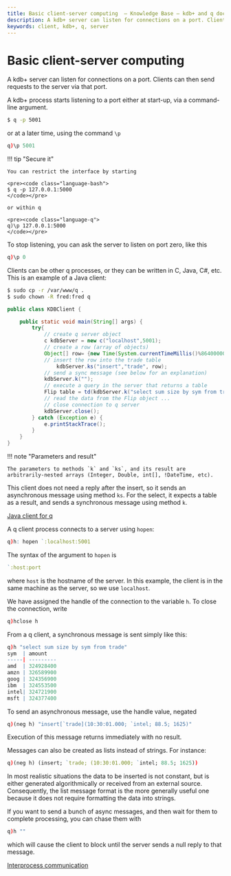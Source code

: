 ```yaml
---
title: Basic client-server computing  – Knowledge Base – kdb+ and q documentation
description: A kdb+ server can listen for connections on a port. Clients can then send requests to the server via that port. A kdb+ process starts listening to a port either at start-up, via a command-line argument.
keywords: client, kdb+, q, server
---
```

# Basic client-server computing 




A kdb+ server can listen for connections on a port. Clients can then send requests to the server via that port.

A kdb+ process starts listening to a port either at start-up, via a command-line argument.

```bash
$ q -p 5001
```
or at a later time, using the command `\p`

```q
q)\p 5001
```

!!! tip "Secure it"

    You can restrict the interface by starting  
    
    <pre><code class="language-bash">
    $ q -p 127.0.0.1:5000
    </code></pre>
    
    or within q

    <pre><code class="language-q">    
    q)\p 127.0.0.1:5000
    </code></pre>

To stop listening, you can ask the server to listen on port zero, like this

```q
q)\p 0
```
Clients can be other q processes, or they can be written in C, Java, C\#, etc. This is an example of a Java client:

```bash
$ sudo cp -r /var/www/q .
$ sudo chown -R fred:fred q
```

```java
public class KDBClient {

    public static void main(String[] args) {
        try{
            // create q server object
            c kdbServer = new c("localhost",5001);
            // create a row (array of objects)
            Object[] row= {new Time(System.currentTimeMillis()%86400000), "IBM", new Double(93.5), new Integer(300)};
            // insert the row into the trade table
                kdbServer.ks("insert","trade", row);
            // send a sync message (see below for an explanation)
            kdbServer.k("");
            // execute a query in the server that returns a table
            Flip table = td(kdbServer.k("select sum size by sym from trade"));
            // read the data from the Flip object ...
            // close connection to q server
            kdbServer.close();
        } catch (Exception e) {
            e.printStackTrace();
        }
    }
}
```

!!! note "Parameters and result"

    The parameters to methods `k` and `ks`, and its result are arbitrarily-nested arrays (Integer, Double, int[], !DateTime, etc).

This client does not need a reply after the insert, so it sends an asynchronous message using method `ks`. For the select, it expects a table as a result, and sends a synchronous message using method `k`. 

<i class="far fa-hand-point-right"></i> 
[Java client for q](../interfaces/java-client-for-q.md)

A q client process connects to a server using `hopen`:

```q
q)h: hopen `:localhost:5001
```

The syntax of the argument to `hopen` is

```q
`:host:port
```

where `host` is the hostname of the server. In this example, the client is in the same machine as the server, so we use `localhost`.

We have assigned the handle of the connection to the variable `h`. To close the connection, write

```q
q)hclose h
```

From a q client, a synchronous message is sent simply like this:

```q
q)h "select sum size by sym from trade"
sym  | amount
-----| ---------
amd  | 324928400
amzn | 326589900
goog | 324356900
ibm  | 324553500
intel| 324721900
msft | 324377400
```

To send an asynchronous message, use the handle value, negated

```q
q)(neg h) "insert[`trade](10:30:01.000; `intel; 88.5; 1625)"
```

Execution of this message returns immediately with no result.

Messages can also be created as lists instead of strings. For instance:

```q
q)(neg h) (insert; `trade; (10:30:01.000; `intel; 88.5; 1625))
```

In most realistic situations the data to be inserted is not constant, but is either generated algorithmically or received from an external source. Consequently, the list message format is the more generally useful one because it does not require formatting the data into strings.

If you want to send a bunch of async messages, and then wait for them to complete processing, you can chase them with

```q
q)h ""
```

which will cause the client to block until the server sends a null reply to that message.

<i class="far fa-hand-point-right"></i> 
[Interprocess communication](../basics/ipc.md)
<!--FIXME Consider merging these articles-->
